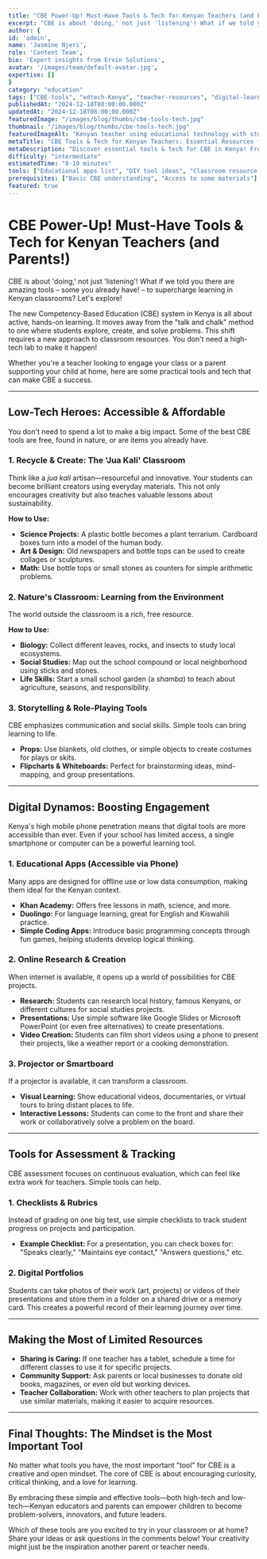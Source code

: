 ```yaml
---
title: "CBE Power-Up! Must-Have Tools & Tech for Kenyan Teachers (and Parents!)"
excerpt: "CBE is about 'doing,' not just 'listening'! What if we told you there are amazing tools – some you already have! – to supercharge learning in Kenyan classrooms? Let's explore!"
author: {
id: 'admin',
name: 'Jasmine Njeri',
role: 'Content Team',
bio: 'Expert insights from Ervin Solutions',
avatar: '/images/team/default-avatar.jpg',
expertise: []
}
category: "education"
tags: ["CBE-tools", "edtech-Kenya", "teacher-resources", "digital-learning", "classroom-technology", "CBE-for-teachers"]
publishedAt: "2024-12-18T08:00:00.000Z"
updatedAt: "2024-12-18T08:00:00.000Z"
featuredImage: "/images/blog/thumbs/cbe-tools-tech.jpg"
thumbnail: "/images/blog/thumbs/cbe-tools-tech.jpg"
featuredImageAlt: "Kenyan teacher using educational technology with students in a classroom"
metaTitle: "CBE Tools & Tech for Kenyan Teachers: Essential Resources for Learning"
metaDescription: "Discover essential tools & tech for CBE in Kenya! From everyday recycled items to engaging digital apps, empower teachers and students for active, hands-on learning."
difficulty: "intermediate"
estimatedTime: "8-10 minutes"
tools: ["Educational apps list", "DIY tool ideas", "Classroom resource guide"]
prerequisites: ["Basic CBE understanding", "Access to some materials"]
featured: true
---
```

# CBE Power-Up! Must-Have Tools & Tech for Kenyan Teachers (and Parents!)

CBE is about 'doing,' not just 'listening'! What if we told you there are amazing tools – some you already have! – to supercharge learning in Kenyan classrooms? Let's explore!

The new Competency-Based Education (CBE) system in Kenya is all about active, hands-on learning. It moves away from the "talk and chalk" method to one where students explore, create, and solve problems. This shift requires a new approach to classroom resources. You don't need a high-tech lab to make it happen!

Whether you're a teacher looking to engage your class or a parent supporting your child at home, here are some practical tools and tech that can make CBE a success.

---

## Low-Tech Heroes: Accessible & Affordable

You don't need to spend a lot to make a big impact. Some of the best CBE tools are free, found in nature, or are items you already have.

### 1. Recycle & Create: The 'Jua Kali' Classroom

Think like a *jua kali* artisan—resourceful and innovative. Your students can become brilliant creators using everyday materials. This not only encourages creativity but also teaches valuable lessons about sustainability.

**How to Use:**
* **Science Projects:** A plastic bottle becomes a plant terrarium. Cardboard boxes turn into a model of the human body.
* **Art & Design:** Old newspapers and bottle tops can be used to create collages or sculptures.
* **Math:** Use bottle tops or small stones as counters for simple arithmetic problems.

### 2. Nature's Classroom: Learning from the Environment

The world outside the classroom is a rich, free resource.

**How to Use:**
* **Biology:** Collect different leaves, rocks, and insects to study local ecosystems.
* **Social Studies:** Map out the school compound or local neighborhood using sticks and stones.
* **Life Skills:** Start a small school garden (a *shamba*) to teach about agriculture, seasons, and responsibility. 

### 3. Storytelling & Role-Playing Tools

CBE emphasizes communication and social skills. Simple tools can bring learning to life.
* **Props:** Use blankets, old clothes, or simple objects to create costumes for plays or skits.
* **Flipcharts & Whiteboards:** Perfect for brainstorming ideas, mind-mapping, and group presentations.

---

## Digital Dynamos: Boosting Engagement

Kenya's high mobile phone penetration means that digital tools are more accessible than ever. Even if your school has limited access, a single smartphone or computer can be a powerful learning tool.

### 1. Educational Apps (Accessible via Phone)

Many apps are designed for offline use or low data consumption, making them ideal for the Kenyan context.
* **Khan Academy:** Offers free lessons in math, science, and more.
* **Duolingo:** For language learning, great for English and Kiswahili practice.
* **Simple Coding Apps:** Introduce basic programming concepts through fun games, helping students develop logical thinking.

### 2. Online Research & Creation

When internet is available, it opens up a world of possibilities for CBE projects.
* **Research:** Students can research local history, famous Kenyans, or different cultures for social studies projects.
* **Presentations:** Use simple software like Google Slides or Microsoft PowerPoint (or even free alternatives) to create presentations. 
* **Video Creation:** Students can film short videos using a phone to present their projects, like a weather report or a cooking demonstration.

### 3. Projector or Smartboard

If a projector is available, it can transform a classroom.
* **Visual Learning:** Show educational videos, documentaries, or virtual tours to bring distant places to life.
* **Interactive Lessons:** Students can come to the front and share their work or collaboratively solve a problem on the board.

---

## Tools for Assessment & Tracking

CBE assessment focuses on continuous evaluation, which can feel like extra work for teachers. Simple tools can help.

### 1. Checklists & Rubrics

Instead of grading on one big test, use simple checklists to track student progress on projects and participation.
* **Example Checklist:** For a presentation, you can check boxes for: "Speaks clearly," "Maintains eye contact," "Answers questions," etc.

### 2. Digital Portfolios

Students can take photos of their work (art, projects) or videos of their presentations and store them in a folder on a shared drive or a memory card. This creates a powerful record of their learning journey over time.

---

## Making the Most of Limited Resources

* **Sharing is Caring:** If one teacher has a tablet, schedule a time for different classes to use it for specific projects.
* **Community Support:** Ask parents or local businesses to donate old books, magazines, or even old but working devices.
* **Teacher Collaboration:** Work with other teachers to plan projects that use similar materials, making it easier to acquire resources.

---

## Final Thoughts: The Mindset is the Most Important Tool

No matter what tools you have, the most important "tool" for CBE is a creative and open mindset. The core of CBE is about encouraging curiosity, critical thinking, and a love for learning.

By embracing these simple and effective tools—both high-tech and low-tech—Kenyan educators and parents can empower children to become problem-solvers, innovators, and future leaders.

Which of these tools are you excited to try in your classroom or at home? Share your ideas or ask questions in the comments below! Your creativity might just be the inspiration another parent or teacher needs.